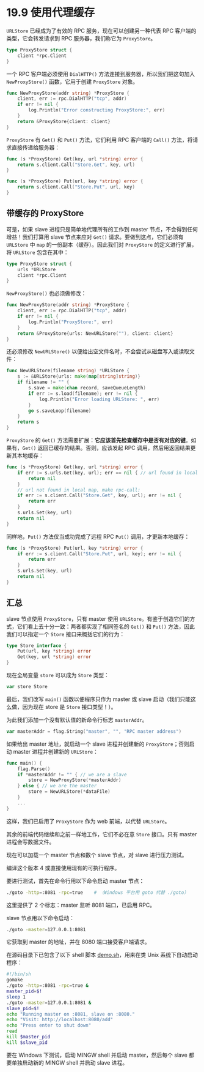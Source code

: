 # 19.9 使用代理缓存

`URLStore` 已经成为了有效的 RPC 服务，现在可以创建另一种代表 RPC 客户端的类型，它会转发请求到 RPC 服务器，我们称它为 `ProxyStore`。
```go
type ProxyStore struct {
	client *rpc.Client
}
```

一个 RPC 客户端必须使用 `DialHTTP()` 方法连接到服务器，所以我们把这句加入 `NewProxyStore()` 函数，它用于创建 `ProxyStore` 对象。
```go
func NewProxyStore(addr string) *ProxyStore {
	client, err := rpc.DialHTTP("tcp", addr)
	if err != nil {
		log.Println("Error constructing ProxyStore:", err)
	}
	return &ProxyStore{client: client}
}
```

`ProxyStore` 有 `Get()` 和 `Put()` 方法，它们利用 RPC 客户端的 `Call()` 方法，将请求直接传递给服务器：

```go
func (s *ProxyStore) Get(key, url *string) error {
	return s.client.Call("Store.Get", key, url)
}

func (s *ProxyStore) Put(url, key *string) error {
	return s.client.Call("Store.Put", url, key)
}
```

## 带缓存的 ProxyStore

可是，如果 slave 进程只是简单地代理所有的工作到 master 节点，不会得到任何增益！我们打算用 slave 节点来应对 `Get()` 请求。要做到这点，它们必须有 `URLStore` 中 `map` 的一份副本（缓存）。因此我们对 `ProxyStore` 的定义进行扩展，将 `URLStore` 包含在其中：
```go
type ProxyStore struct {
	urls *URLStore
	client *rpc.Client
}
```

`NewProxyStore()` 也必须做修改：

```go
func NewProxyStore(addr string) *ProxyStore {
	client, err := rpc.DialHTTP("tcp", addr)
	if err != nil {
		log.Println("ProxyStore:", err)
	}
	return &ProxyStore{urls: NewURLStore(""), client: client}
}
```

还必须修改 `NewURLStore()` 以便给出空文件名时，不会尝试从磁盘写入或读取文件：
```go
func NewURLStore(filename string) *URLStore {
	s := &URLStore{urls: make(map[string]string)}
	if filename != "" {
		s.save = make(chan record, saveQueueLength)
		if err := s.load(filename); err != nil {
			log.Println("Error loading URLStore: ", err)
		}
		go s.saveLoop(filename)
	}
	return s
}
```

`ProxyStore` 的 `Get()` 方法需要扩展：**它应该首先检查缓存中是否有对应的键**。如果有，`Get()` 返回已缓存的结果。否则，应该发起 RPC 调用，然后用返回结果更新其本地缓存：

```go
func (s *ProxyStore) Get(key, url *string) error {
	if err := s.urls.Get(key, url); err == nil { // url found in local map
		return nil
	}
	// url not found in local map, make rpc-call:
	if err := s.client.Call("Store.Get", key, url); err != nil {
		return err
	}
	s.urls.Set(key, url)
	return nil
}
```

同样地，`Put()` 方法仅当成功完成了远程 RPC `Put()` 调用，才更新本地缓存：
```go
func (s *ProxyStore) Put(url, key *string) error {
	if err := s.client.Call("Store.Put", url, key); err != nil {
		return err
	}
	s.urls.Set(key, url)
	return nil
}
```

## 汇总

slave 节点使用 `ProxyStore`，只有 master 使用 `URLStore`。有鉴于创造它们的方式，它们看上去十分一致：两者都实现了相同签名的 `Get()` 和 `Put()` 方法，因此我们可以指定一个 `Store` 接口来概括它们的行为：
```go
type Store interface {
	Put(url, key *string) error
	Get(key, url *string) error
}
```

现在全局变量 `store` 可以成为 `Store` 类型：
```go
var store Store
```

最后，我们改写 `main()` 函数以便程序只作为 master 或 slave 启动（我们只能这么做，因为现在 store 是 `Store` 接口类型！）。

为此我们添加一个没有默认值的新命令行标志 `masterAddr`。
```go
var masterAddr = flag.String("master", "", "RPC master address")
```

如果给出 master 地址，就启动一个 slave 进程并创建新的 `ProxyStore`；否则启动 master 进程并创建新的 `URLStore`：
```go
func main() {
	flag.Parse()
	if *masterAddr != "" { // we are a slave
		store = NewProxyStore(*masterAddr)
	} else { // we are the master
		store = NewURLStore(*dataFile)
	}
	...
}
```

这样，我们已启用了 `ProxyStore` 作为 web 前端，以代替 `URLStore`。

其余的前端代码继续和之前一样地工作，它们不必在意 `Store` 接口。只有 master 进程会写数据文件。

现在可以加载一个 master 节点和数个 slave 节点，对 slave 进行压力测试。

编译这个版本 4 或直接使用现有的可执行程序。

要进行测试，首先在命令行用以下命令启动 master 节点：
```bash
./goto -http=:8081 -rpc=true	# （Windows 平台用 goto 代替 ./goto）
```
这里提供了 2 个标志：master 监听 8081 端口，已启用 RPC。

slave 节点用以下命令启动：
```bash
./goto -master=127.0.0.1:8081
```

它获取到 master 的地址，并在 8080 端口接受客户端请求。

在源码目录下已包含了以下 shell 脚本 [demo.sh](examples/chapter_19/goto_v5/demo.sh)，用来在类 Unix 系统下自动启动程序：
```bash
#!/bin/sh
gomake
./goto -http=:8081 -rpc=true &
master_pid=$!
sleep 1
./goto -master=127.0.0.1:8081 &
slave_pid=$!
echo "Running master on :8081, slave on :8080."
echo "Visit: http://localhost:8080/add"
echo "Press enter to shut down"
read
kill $master_pid
kill $slave_pid
```

要在 Windows 下测试，启动 MINGW shell 并启动 master，然后每个 slave 都要单独启动新的 MINGW shell 并启动 slave 进程。
